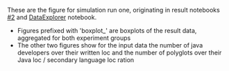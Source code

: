 These are the figure for simulation run one, originating in result notebooks [#2](Results_Iteration#2.ipynb) and [DataExplorer](DataExplorer.ipynb) notebook.
* Figures prefixed with 'boxplot_' are boxplots of the result data, aggregated for both experiment groups
* The other two figures show for the input data the number of java developers over their written loc and the number of polyglots over their Java loc / secondary language loc ration 